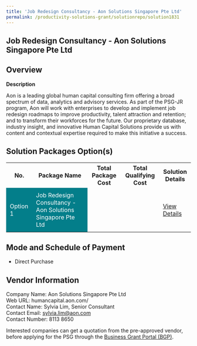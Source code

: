 ```yaml
---
title: 'Job Redesign Consultancy - Aon Solutions Singapore Pte Ltd'
permalink: /productivity-solutions-grant/solutionrepo/solution1831
---
```


## Job Redesign Consultancy - Aon Solutions Singapore Pte Ltd

## Overview

**Description**

Aon is a leading global human capital consulting firm offering a broad spectrum of data, analytics and advisory services. As part of the PSG-JR program, Aon will work with enterprises to develop and implement job redesign roadmaps to improve productivity, talent attraction and retention; and to transform their workforces for the future. Our proprietary database, industry insight, and innovative Human Capital Solutions provide us with content and contextual expertise required to make this initiative a success.

## Solution Packages Option(s)

<table>
<tr>
<th><b>No.</b></th>
<th><b>Package Name</b></th>
<th><b>Total Package Cost</b></th>
<th><b>Total Qualifying Cost</b></th>
<th><b>Solution Details</b></th>
</tr>
<tr>
<td style='padding: 10px; background-color: #037E8A; color: #FFFFFF;'>Option 1</td>
<td style='padding: 10px; background-color: #037E8A; color: #FFFFFF;'>Job Redesign Consultancy - Aon Solutions Singapore Pte Ltd</td>
<td style='padding: 10px;'> </td>
<td style='padding: 10px;'> </td>
<td style='padding: 10px;'><a href='https://www.gobusiness.gov.sg/images/psg/CaseStudybyAonSolutionsSingaporePteLtd.pdf' target='_blank'>View Details</a></td>
</tr>
</table>

## Mode and Schedule of Payment

 - Direct Purchase

## Vendor Information

 Company Name: Aon Solutions Singapore Pte Ltd<br>Web URL: humancapital.aon.com/ <br>Contact Name: Sylvia Lim, Senior Consultant<br>Contact Email: sylvia.lim@aon.com <br>Contact Number:  8113 8650

Interested companies can get a quotation from the pre-approved vendor, before applying for the PSG through the <a href='https://www.businessgrants.gov.sg/' target='_blank' rel='noopener'>Business Grant Portal (BGP)</a>.

<script src="/jquery/resize-tables.js"></script>
